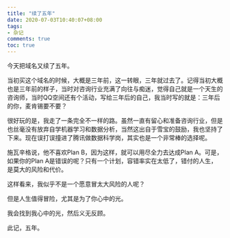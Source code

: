 ```yaml
---
title: "续了五年"
date: 2020-07-03T10:40:07+08:00
tags: 
- 杂记
comments: true
toc: true
---
```


今天把域名又续了五年。

当初买这个域名的时候，大概是三年前，这一转眼，三年就过去了。记得当初大概也是三年前的样子，当时对咨询行业充满了向往与痴迷，觉得自己就是一个天生的咨询师，当时QQ空间还有个活动，写给三年后的自己，我当时写的就是：三年后的你，麦肯锡要不要？

很好玩的是，我走了一条完全不一样的路。虽然一直有留心和准备咨询行业，但是也丝毫没有放弃自学机器学习和数据分析，当然这出自于雪宝的鼓励，我也坚持了下来。现在误打误撞进了腾讯做数据科学岗，其实也是一个非常棒的选择呢。

施瓦辛格说，他不喜欢Plan B，因为这样，就可以用尽全力去达成Plan A。可是，如果你的Plan A是错误的呢？只有一个计划，容错率实在太低了，错付的人生，是莫大的风险和代价。

这样看来，我似乎不是一个愿意冒太大风险的人呢？

但是人生值得冒险，尤其是为了你心中的光。

我会找到我心中的光，然后义无反顾。

此记，五年。